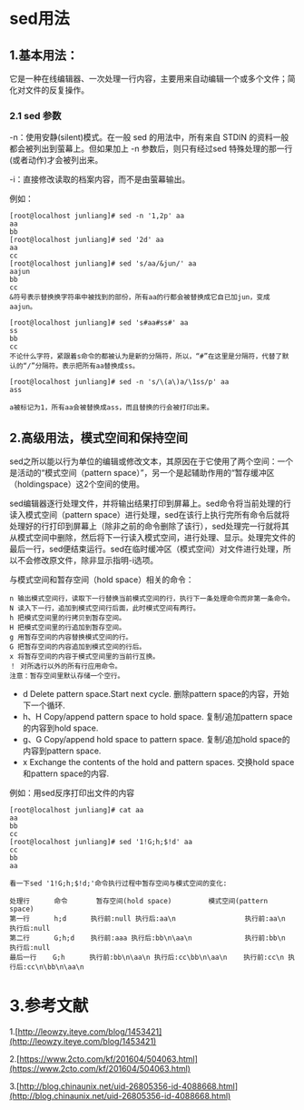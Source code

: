 # sed用法

## 1.基本用法：

它是一种在线编辑器、一次处理一行内容，主要用来自动编辑一个或多个文件；简化对文件的反复操作。

### 2.1 sed 参数

-n：使用安静(silent)模式。在一般 sed 的用法中，所有来自 STDIN 的资料一般都会被列出到萤幕上。但如果加上 -n 参数后，则只有经过sed 特殊处理的那一行(或者动作)才会被列出来。

-i：直接修改读取的档案内容，而不是由萤幕输出。

例如：

	[root@localhost junliang]# sed -n '1,2p' aa
	aa
	bb
	[root@localhost junliang]# sed '2d' aa
	aa
	cc
	[root@localhost junliang]# sed 's/aa/&jun/' aa
	aajun
	bb
	cc
	&符号表示替换换字符串中被找到的部份，所有aa的行都会被替换成它自已加jun，变成aajun。
	
	[root@localhost junliang]# sed 's#aa#ss#' aa
	ss
	bb
	cc
	不论什么字符，紧跟着s命令的都被认为是新的分隔符，所以，“#”在这里是分隔符，代替了默认的“/”分隔符。表示把所有aa替换成ss。
	
	[root@localhost junliang]# sed -n 's/\(a\)a/\1ss/p' aa
	ass
	
	a被标记为1，所有aa会被替换成ass，而且替换的行会被打印出来。

## 2.高级用法，模式空间和保持空间

sed之所以能以行为单位的编辑或修改文本，其原因在于它使用了两个空间：一个是活动的“模式空间（pattern space）”，另一个是起辅助作用的“暂存缓冲区（holdingspace）这2个空间的使用。


sed编辑器逐行处理文件，并将输出结果打印到屏幕上。sed命令将当前处理的行读入模式空间（pattern space）进行处理，sed在该行上执行完所有命令后就将处理好的行打印到屏幕上（除非之前的命令删除了该行），sed处理完一行就将其从模式空间中删除，然后将下一行读入模式空间，进行处理、显示。处理完文件的最后一行，sed便结束运行。sed在临时缓冲区（模式空间）对文件进行处理，所以不会修改原文件，除非显示指明-i选项。

与模式空间和暂存空间（hold space）相关的命令：

	n 输出模式空间行，读取下一行替换当前模式空间的行，执行下一条处理命令而非第一条命令。
	N 读入下一行，追加到模式空间行后面，此时模式空间有两行。
	h 把模式空间里的行拷贝到暂存空间。
	H 把模式空间里的行追加到暂存空间。
	g 用暂存空间的内容替换模式空间的行。
	G 把暂存空间的内容追加到模式空间的行后。
	x 将暂存空间的内容于模式空间里的当前行互换。
	！ 对所选行以外的所有行应用命令。
	注意：暂存空间里默认存储一个空行。

- d      Delete pattern space.Start next cycle.    删除pattern space的内容，开始下一个循环.
- h、H    Copy/append pattern space to hold space.   复制/追加pattern space的内容到hold space.
- g、G    Copy/append hold space to pattern space.   复制/追加hold space的内容到pattern space.
- x      Exchange the contents of the hold and pattern spaces. 交换hold space和pattern space的内容.


例如：用sed反序打印出文件的内容
	
	[root@localhost junliang]# cat aa
	aa
	bb
	cc
	[root@localhost junliang]# sed '1!G;h;$!d' aa
	cc
	bb
	aa

	看一下sed '1!G;h;$!d;'命令执行过程中暂存空间与模式空间的变化:
	
	处理行      命令       暂存空间(hold space)         模式空间(pattern space)                                                               
	第一行      h;d      执行前:null 执行后:aa\n                 执行前:aa\n 执行后:null                                                                                  
	第二行      G;h;d    执行前:aaa 执行后:bb\n\aa\n             执行前:bb\n 执行后:null                            
	最后一行    G;h      执行前:bb\n\aa\n 执行后:cc\bb\n\aa\n    执行前:cc\n 执行后:cc\n\bb\n\aa\n

# 3.参考文献

1.[http://leowzy.iteye.com/blog/1453421](http://leowzy.iteye.com/blog/1453421)

2.[https://www.2cto.com/kf/201604/504063.html](https://www.2cto.com/kf/201604/504063.html)

3.[http://blog.chinaunix.net/uid-26805356-id-4088668.html](http://blog.chinaunix.net/uid-26805356-id-4088668.html)

